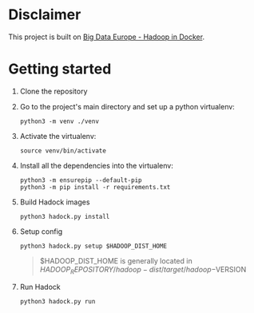 # Disclaimer
This project is built on [Big Data Europe - Hadoop in Docker](https://github.com/big-data-europe/docker-hadoop).

# Getting started
1. Clone the repository

2. Go to the project's main directory and set up a python virtualenv: 
    ```shell
    python3 -m venv ./venv
    ```

3. Activate the virtualenv: 
    ```shell
    source venv/bin/activate
    ```

4. Install all the dependencies into the virtualenv: 
    ```shell
    python3 -m ensurepip --default-pip
    python3 -m pip install -r requirements.txt
    ```

5. Build Hadock images
    ```shell
    python3 hadock.py install
    ```
6. Setup config
    ```shell
    python3 hadock.py setup $HADOOP_DIST_HOME
    ```
   > $HADOOP_DIST_HOME is generally located in $HADOOP_REPOSITORY/hadoop-dist/target/hadoop-$VERSION
                                                                    
7. Run Hadock                                                                                   
    ```shell
    python3 hadock.py run
    ```
